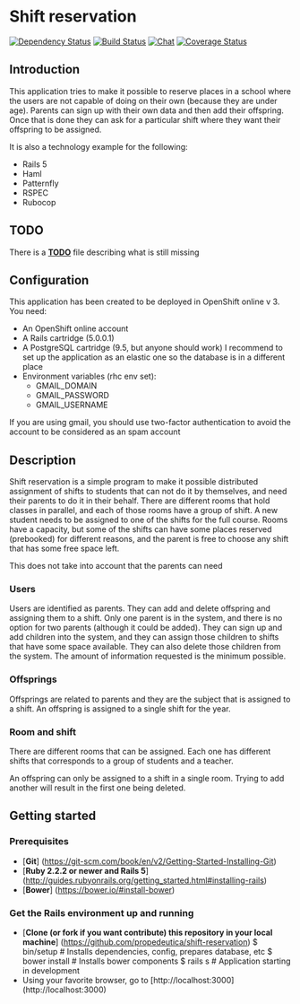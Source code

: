 # Shift reservation
[![Dependency Status](https://gemnasium.com/badges/github.com/propedeutica/shift-reservation.svg)](https://gemnasium.com/github.com/propedeutica/shift-reservation)
[![Build Status](https://travis-ci.org/propedeutica/shift-reservation.svg?branch=master)](https://travis-ci.org/propedeutica/shift-reservation)
[![Chat](https://badges.gitter.im/propedeutica/shift-reservation.png)](https://gitter.im/propedeutica/shift-reservation)
[![Coverage Status](https://coveralls.io/repos/github/propedeutica/shift-reservation/badge.svg?branch=master)](https://coveralls.io/github/propedeutica/shift-reservation?branch=master)

## Introduction
This application tries to make it possible to reserve places in a school where the users are not capable of doing on their own (because they are under age). Parents can sign up with their own data and then add their offspring. Once that is done they can ask for a particular shift where they want their offspring to be assigned.

It is also a technology example for the following:
- Rails 5
- Haml
- Patternfly
- RSPEC
- Rubocop

## TODO
There is a [**TODO**](TODO.md) file describing what is still missing

## Configuration
This application has been created to be deployed in OpenShift online v 3.
You need:
- An OpenShift online account
- A Rails cartridge (5.0.0.1)
- A PostgreSQL cartridge (9.5, but anyone should work)
 I recommend to set up the application as an elastic one so the database is in a different place
- Environment variables (rhc env set):
  - GMAIL_DOMAIN
  - GMAIL_PASSWORD
  - GMAIL_USERNAME

If you are using gmail, you should use two-factor authentication to avoid the account to be considered as an spam account

## Description
Shift reservation is a simple program to make it possible distributed assignment of shifts to students that can not do it by themselves, and need their parents to do it in their behalf.
There are different rooms that hold classes in parallel, and each of those rooms have a group of shift. A new student needs to be assigned to one of the shifts for the full course. Rooms have a capacity, but some of the shifts can have some places reserved (prebooked) for different reasons, and the parent is free to choose any shift that has some free space left.

This does not take into account that the parents can need

### Users
Users are identified as parents. They can add and delete offspring and assigning them to a shift. Only one parent is in the system, and there is no option for two parents (although it could be added). They can sign up and add children into the system, and they can assign those children to shifts that have some space available. They can also delete those children from the system.
The amount of information requested is the minimum possible.

### Offsprings
Offsprings are related to parents and they are the subject that is assigned to a shift. An offspring is assigned to a single shift for the year.

### Room and shift
There are different rooms that can be assigned. Each one has different shifts that corresponds to a group of students and a teacher.

An offspring can only be assigned to a shift in a single room. Trying to add another will result in the first one being deleted.

## Getting started
### Prerequisites
- [**Git**] (https://git-scm.com/book/en/v2/Getting-Started-Installing-Git)
- [**Ruby 2.2.2 or newer and Rails 5**] (http://guides.rubyonrails.org/getting_started.html#installing-rails)
- [**Bower**] (https://bower.io/#install-bower)

### Get the Rails environment up and running
- [**Clone (or fork if you want contribute) this repository in your local machine**] (https://github.com/propedeutica/shift-reservation)
    $ bin/setup            # Installs dependencies, config, prepares database, etc
    $ bower install        # Installs bower components
    $ rails s              # Application starting in development
- Using your favorite browser, go to [http://localhost:3000] (http://localhost:3000)
